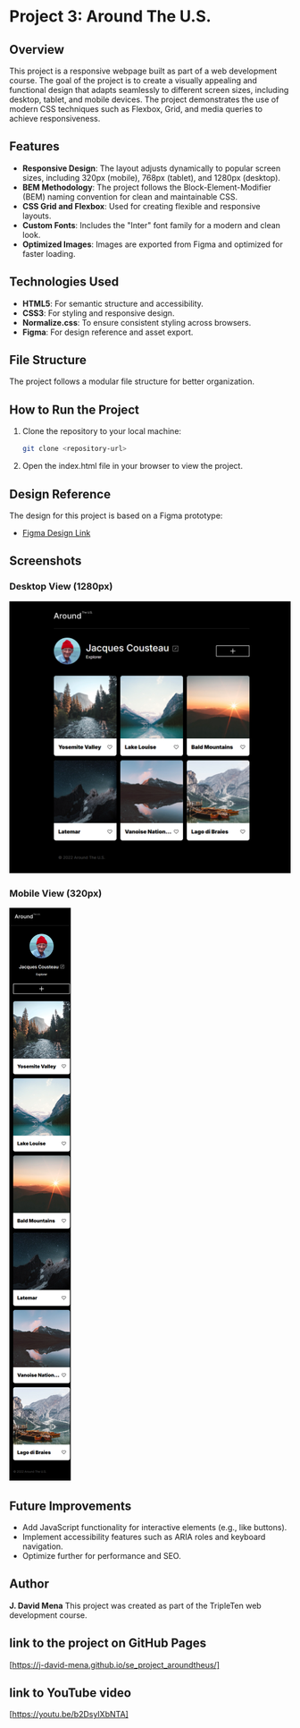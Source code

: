 # Project 3: Around The U.S.

## Overview

This project is a responsive webpage built as part of a web development course. The goal of the project is to create a visually appealing and functional design that adapts seamlessly to different screen sizes, including desktop, tablet, and mobile devices. The project demonstrates the use of modern CSS techniques such as Flexbox, Grid, and media queries to achieve responsiveness.

## Features

- **Responsive Design**: The layout adjusts dynamically to popular screen sizes, including 320px (mobile), 768px (tablet), and 1280px (desktop).
- **BEM Methodology**: The project follows the Block-Element-Modifier (BEM) naming convention for clean and maintainable CSS.
- **CSS Grid and Flexbox**: Used for creating flexible and responsive layouts.
- **Custom Fonts**: Includes the "Inter" font family for a modern and clean look.
- **Optimized Images**: Images are exported from Figma and optimized for faster loading.

## Technologies Used

- **HTML5**: For semantic structure and accessibility.
- **CSS3**: For styling and responsive design.
- **Normalize.css**: To ensure consistent styling across browsers.
- **Figma**: For design reference and asset export.

## File Structure

The project follows a modular file structure for better organization.

## How to Run the Project

1. Clone the repository to your local machine:
   ```bash
   git clone <repository-url>
   ```
2. Open the index.html file in your browser to view the project.

## Design Reference

The design for this project is based on a Figma prototype:

- [Figma Design Link](https://www.figma.com/design/Es8zZP3ARGH9JGcw60i3OD/Sprint-3_-Around-the-US?node-id=7505-2&t=KeRLLNgbMsK5zBZR-0)

## Screenshots

### Desktop View (1280px)

![Desktop View](images/demo/1280px_screenshot.png)

### Mobile View (320px)

![Mobile View](images/demo/320px.png)

## Future Improvements

- Add JavaScript functionality for interactive elements (e.g., like buttons).
- Implement accessibility features such as ARIA roles and keyboard navigation.
- Optimize further for performance and SEO.

## Author

**J. David Mena**
This project was created as part of the TripleTen web development course.

## link to the project on GitHub Pages

[https://j-david-mena.github.io/se_project_aroundtheus/]

## link to YouTube video

[https://youtu.be/b2DsyIXbNTA]
